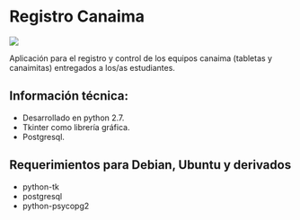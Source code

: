 # Registro Canaima

<img src="https://img.shields.io/badge/GPL-v3-green"/>

Aplicación para el registro y control de los equipos canaima (tabletas y canaimitas) entregados a los/as estudiantes.


## Información técnica:

- Desarrollado en python 2.7.
- Tkinter como librería gráfica.
- Postgresql.

## Requerimientos para Debian, Ubuntu y derivados
- python-tk
- postgresql
- python-psycopg2
